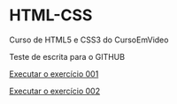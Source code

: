 # HTML-CSS
 Curso de HTML5 e CSS3 do CursoEmVideo


Teste de escrita para o GITHUB


<a href="https://marcus-gomes.github.io/HTML-CSS/Exerc%C3%ADcios/ex001/index.html" target="_blank">Executar o exercício 001 </a>

<a href="https://marcus-gomes.github.io/HTML-CSS/Exerc%C3%ADcios/ex002/" target="_blank">Executar o exercício 002 </a>